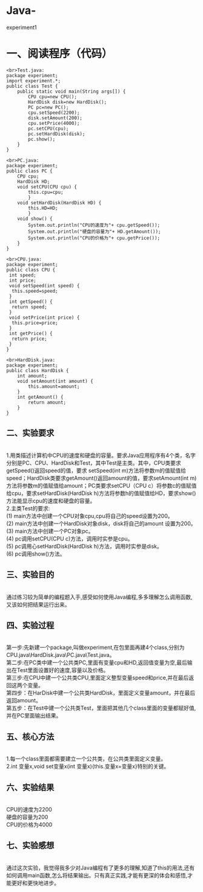 # Java-
experiment1

# 一、阅读程序（代码）
``` 
<br>Test.java:
package experiment;
import experiment.*;
public class Test {
	public static void main(String args[]) {
		CPU cpu=new CPU();
		HardDisk disk=new HardDisk();
		PC pc=new PC();
		cpu.setSpeed(2200);
		disk.setAmount(200);
		cpu.setPrice(4000);
		pc.setCPU(cpu);
		pc.setHardDisk(disk);
		pc.show();
	}
}

<br>PC.java:
package experiment;
public class PC {
	CPU cpu;
	HardDisk HD;
	void setCPU(CPU cpu) {
		this.cpu=cpu;
	    }
	void setHardDisk(HardDisk HD) {
		this.HD=HD;
	    }
	void show() {
		System.out.println("CPU的速度为"+ cpu.getSpeed());
		System.out.println("硬盘的容量为"+ HD.getAmount());
		System.out.println("CPU的价格为"+ cpu.getPrice());
	}
}

<br>CPU.java:
package experiment;
public class CPU {
 int speed;
 int price;
 void setSpeed(int speed) {
  this.speed=speed;
 }
 int getSpeed() {
  return speed;
 }
 void setPrice(int price) {
  this.price=price;
 }
 int getPrice() {
  return price;
 }
} 

<br>HardDisk.java:
package experiment;
public class HardDisk {
	int amount;
	void setAmount(int amount) {
		this.amount=amount;
	}
	int getAmount() {
		return amount;
	}
}

``` 

## 二、实验要求
<br>1.用类描述计算机中CPU的速度和硬盘的容量。要求Java应用程序有4个类，名字分别是PC、CPU、HardDisk和Test，其中Test是主类。其中，CPU类要求getSpeed()返回speed的值，要求 setSpeed(int m)方法将参数m的值赋值给speed；HardDisk类要求getAmount()返回amount的值，要求setAmount(int m)方法将参数m的值赋值给amount；PC类要求setCPU（CPU c）将参数c的值赋值给cpu，要求setHardDisk(HardDisk h)方法将参数h的值赋值给HD，要求show()方法能显示cpu的速度和硬盘的容量。
<br>2.主类Test的要求:
<br>(1) main方法中创建一个CPU对象cpu,cpu将自己的speed设置为200。
<br>(2) main方法中创建一个HardDisk对象disk，disk将自己的amount 设置为200。
<br>(3) main方法中创建一个PC对象pc。
<br>(4) pc调用setCPU(CPU c)方法，调用时实参是cpu。
<br>(5) pc调用心setHardDisk(HardDisk h)方法，调用时实参是disk。
<br>(6) pc调用show()方法。

## 三、实验目的
<br>通过练习较为简单的编程题入手,感受如何使用Java编程,多多理解怎么调用函数,又该如何把结果运行出来。

## 四、实验过程
<br>第一步:先新建一个package,叫做experiment,在包里面再建4个class,分别为CPU.java\HardDisk.java\PC.java\Test.java。
<br>第二步:在PC类中建一个公共类PC,里面有变量cpu和HD,返回值变量为空,最后输出在Test里面设置好的速度,容量以及价格。
<br>第三步:在CPU中建一个公共类CPU,里面定义整型变量speed和price,并在最后返回这两个变量。
<br>第四步：在HarDisk中建一个公共类HardDisk，里面定义变量amount，并在最后返回amount。
<br>第五步：在Test中建一个公共类Test，里面把其他几个class里面的变量都赋好值,并在PC里面输出结果。

## 五、核心方法
<br>1.每一个class里面都需要建立一个公共类，在公共类里面定义变量。
<br>2.int 变量x,void set变量x(int 变量x){this.变量x=变量x}特别的关键。

## 六、实验结果
<br>CPU的速度为2200
<br>硬盘的容量为200
<br>CPU的价格为4000

## 七、实验感想
<br>通过这次实验，我觉得我多少对Java编程有了更多的理解,知道了this的用法,还有如何调用main函数,怎么将结果输出。只有真正实践,才能有更深的体会和感悟,才能更好和更快地进步。
